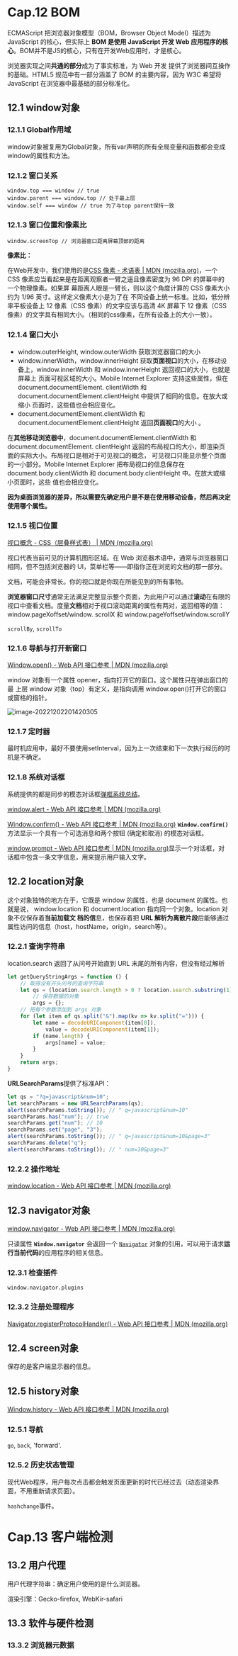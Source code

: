 # Cap.12 BOM

ECMAScript 把浏览器对象模型（BOM，Browser Object Model）描述为 JavaScript 的核心，但实际上 **BOM 是使用 JavaScript 开发 Web 应用程序的核心**。BOM并不是JS的核心，只有在开发Web应用时，才是核心。

浏览器实现之间**共通的部分**成为了事实标准，为 Web 开发 提供了浏览器间互操作的基础。HTML5 规范中有一部分涵盖了 BOM 的主要内容，因为 W3C 希望将 JavaScript 在浏览器中最基础的部分标准化。

## 12.1 window对象

### 12.1.1 Global作用域

window对象被复用为Global对象，所有var声明的所有全局变量和函数都会变成window的属性和方法。

### 12.1.2 窗口关系

```
window.top === window // true
window.parent === window.top // 处于最上层
window.self === window // true 为了与top parent保持一致
```

### 12.1.3 窗口位置和像素比

```
window.screenTop // 浏览器窗口距离屏幕顶部的距离
```

**像素比：**

在Web开发中，我们使用的是[CSS 像素 - 术语表 | MDN (mozilla.org)](https://developer.mozilla.org/zh-CN/docs/Glossary/CSS_pixel)，一个 CSS 像素应当看起来是在距离观察者一臂之遥且像素密度为 96 DPI 的屏幕中的一个物理像素。如果屏 幕距离人眼是一臂长，则以这个角度计算的 CSS 像素大小约为 1/96 英寸。这样定义像素大小是为了在 不同设备上统一标准。比如，低分辨率平板设备上 12 像素（CSS 像素）的文字应该与高清 4K 屏幕下 12 像素（CSS 像素）的文字具有相同大小。（相同的css像素，在所有设备上的大小一致）。

### 12.1.4 窗口大小

- window.outerHeight, window.outerWidth 获取浏览器窗口的大小
- window.innerWidth，window.innerHeight 获取**页面视口**的大小，在移动设备上，window.innerWidth 和 window.innerHeight 返回视口的大小，也就是屏幕上 页面可视区域的大小。Mobile Internet Explorer 支持这些属性，但在 document.documentElement.  clientWidth 和 document.documentElement.clientHeight 中提供了相同的信息。在放大或缩小 页面时，这些值也会相应变化。
- document.documentElement.clientWidth 和 document.documentElement.clientHeight 返回**页面视口**的大小 。

在**其他移动浏览器中**，document.documentElement.clientWidth 和 document.documentElement.  clientHeight 返回的布局视口的大小，即渲染页面的实际大小。布局视口是相对于可见视口的概念， 可见视口只能显示整个页面的一小部分。Mobile Internet Explorer 把布局视口的信息保存在 document.body.clientWidth 和 document.body.clientHeight 中。在放大或缩小页面时，这些 值也会相应变化。

**因为桌面浏览器的差异，所以需要先确定用户是不是在使用移动设备，然后再决定使用哪个属性。**

### 12.1.5 视口位置

[视口概念 - CSS（层叠样式表） | MDN (mozilla.org)](https://developer.mozilla.org/zh-CN/docs/Web/CSS/Viewport_concepts)

视口代表当前可见的计算机图形区域。在 Web 浏览器术语中，通常与浏览器窗口相同，但不包括浏览器的 UI，菜单栏等——即指你正在浏览的文档的那一部分。

文档，可能会非常长。你的视口就是你现在所能见到的所有事物。

**浏览器窗口尺寸**通常无法满足完整显示整个页面，为此用户可以通过**滚动**在有限的视口中查看文档。度量**文档**相对于视口滚动距离的属性有两对，返回相等的值：window.pageXoffset/window.  scrollX 和 window.pageYoffset/window.scrollY

`scrollBy`, `scrollTo`

### 12.1.6 导航与打开新窗口

[Window.open() - Web API 接口参考 | MDN (mozilla.org)](https://developer.mozilla.org/zh-CN/docs/Web/API/Window/open)

window 对象有一个属性 opener，指向打开它的窗口。这个属性只在弹出窗口的最 上层 window 对象（top）有定义，是指向调用 window.open()打开它的窗口或窗格的指针。

![image-20221202201420305](assets/image-20221202201420305.png)

### 12.1.7 定时器

最时机应用中，最好不要使用setInterval，因为上一次结束和下一次执行经历的时机是不确定。

### 12.1.8 系统对话框

系统提供的都是同步的模态对话框[弹框系统总结](./弹框系统总结.md)。

[window.alert - Web API 接口参考 | MDN (mozilla.org)](https://developer.mozilla.org/zh-CN/docs/Web/API/Window/alert)

[Window.confirm() - Web API 接口参考 | MDN (mozilla.org)](https://developer.mozilla.org/zh-CN/docs/Web/API/Window/confirm)	**`Window.confirm()`** 方法显示一个具有一个可选消息和两个按钮 (确定和取消) 的模态对话框。

[window.prompt - Web API 接口参考 | MDN (mozilla.org)](https://developer.mozilla.org/zh-CN/docs/Web/API/Window/prompt)显示一个对话框，对话框中包含一条文字信息，用来提示用户输入文字。

## 12.2 location对象

这个对象独特的地方在于，它既是 window 的属性，也是 document 的属性。也就是说， window.location 和 document.location 指向同一个对象。location 对象不仅保存着**当前加载文 档的信**息，也保存着把 **URL 解析为离散片段**后能够通过属性访问的信息（host，hostName，origin，search等）。

### 12.2.1 查询字符串

location.search 返回了从问号开始直到 URL 末尾的所有内容，但没有经过解析

```js
let getQueryStringArgs = function () {
    // 取得没有开头问号的查询字符串
    let qs = (location.search.length > 0 ? location.search.substring(1) : ""),
        // 保存数据的对象
        args = {};
    // 把每个参数添加到 args 对象
    for (let item of qs.split("&").map(kv => kv.split("="))) {
        let name = decodeURIComponent(item[0]),
            value = decodeURIComponent(item[1]);
        if (name.length) {
            args[name] = value;
        }
    } 
    return args;
} 
```

**URLSearchParams**提供了标准API：

```js
let qs = "?q=javascript&num=10";
let searchParams = new URLSearchParams(qs);
alert(searchParams.toString()); // " q=javascript&num=10" 
searchParams.has("num"); // true 
searchParams.get("num"); // 10 
searchParams.set("page", "3");
alert(searchParams.toString()); // " q=javascript&num=10&page=3" 
searchParams.delete("q");
alert(searchParams.toString()); // " num=10&page=3" 
```

### 12.2.2 操作地址

[window.location - Web API 接口参考 | MDN (mozilla.org)](https://developer.mozilla.org/zh-CN/docs/Web/API/Window/location)

## 12.3 navigator对象

[window.navigator - Web API 接口参考 | MDN (mozilla.org)](https://developer.mozilla.org/zh-CN/docs/Web/API/Window/navigator)

只读属性 **`Window.navigator`** 会返回一个 [`Navigator`](https://developer.mozilla.org/zh-CN/docs/Web/API/Navigator) 对象的引用，可以用于请求**运行当前代码**的应用程序的相关信息。

### 12.3.1 检查插件

`window.navigator.plugins`

### 12.3.2 注册处理程序

[Navigator.registerProtocolHandler() - Web API 接口参考 | MDN (mozilla.org)](https://developer.mozilla.org/zh-CN/docs/Web/API/Navigator/registerProtocolHandler)

## 12.4 screen对象

保存的是客户端显示器的信息。

## 12.5 history对象

[Window.history - Web API 接口参考 | MDN (mozilla.org)](https://developer.mozilla.org/zh-CN/docs/Web/API/Window/history)

### 12.5.1 导航

`go`, `back`, 'forward'.

### 12.5.2 历史状态管理

现代Web程序，用户每次点击都会触发页面更新的时代已经过去（动态渲染界面，不用重新请求页面）。

`hashchange`事件。

# Cap.13 客户端检测

## 13.2 用户代理

用户代理字符串：确定用户使用的是什么浏览器。

渲染引擎：Gecko-firefox, WebKir-safari

## 13.3 软件与硬件检测

### 13.3.2 浏览器元数据

